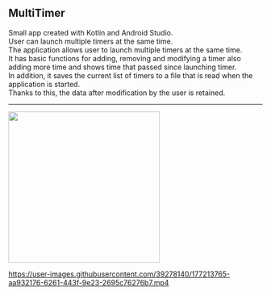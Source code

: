 ## MultiTimer ##  
Small app created with Kotlin and Android Studio.  
User can launch multiple timers at the same time.  
The application allows user to launch multiple timers at the same time.  
It has basic functions for adding, removing and modifying a timer also adding more time and shows time that passed since launching timer.  
In addition, it saves the current list of timers to a file that is read when the application is started.  
Thanks to this, the data after modification by the user is retained.  
  
 ---


  
<img src="https://user-images.githubusercontent.com/39278140/177213904-f7ae621e-9753-4c5a-89a4-3472d2069bae.png" width="300">






https://user-images.githubusercontent.com/39278140/177213765-aa932176-6261-443f-9e23-2695c76276b7.mp4
















